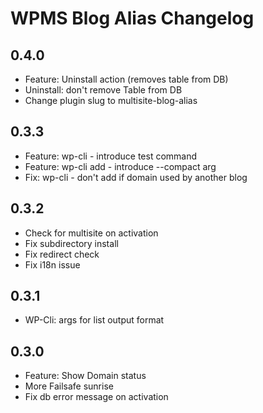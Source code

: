 WPMS Blog Alias Changelog
=========================

0.4.0
-----
 - Feature: Uninstall action (removes table from DB)
 - Uninstall: don't remove Table from DB
 - Change plugin slug to multisite-blog-alias

0.3.3
-----
 - Feature: wp-cli - introduce test command
 - Feature: wp-cli add - introduce --compact arg
 - Fix: wp-cli - don't add if domain used by another blog

0.3.2
-----
 - Check for multisite on activation
 - Fix subdirectory install
 - Fix redirect check
 - Fix i18n issue

0.3.1
-----
 - WP-Cli: args for list output format 

0.3.0
-----
 - Feature: Show Domain status
 - More Failsafe sunrise
 - Fix db error message on activation
